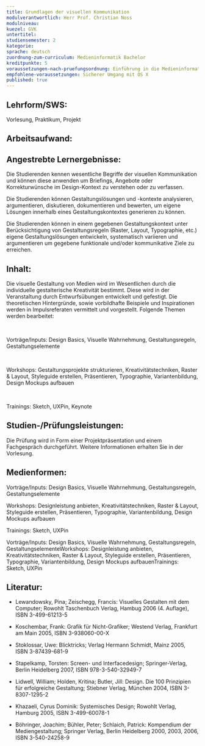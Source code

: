 ```yaml
---
title: Grundlagen der visuellen Kommunikation
modulverantwortlich: Herr Prof. Christian Noss
modulniveau:
kuezel: GVK
untertitel:
studiensemester: 2
kategorie:
sprache: deutsch
zuordnung-zum-curriculum: Medieninformatik Bachelor
kreditpunkte: 5
voraussetzungen-nach-pruefungsordnung: Einführung in die Medieninformatik, Algorithmen und Programmierung
empfohlene-voraussetzungen: Sicherer Umgang mit OS X
published: true
---
```


## Lehrform/SWS:
Vorlesung, Praktikum, Projekt

## Arbeitsaufwand:

## Angestrebte Lernergebnisse:
Die Studierenden kennen wesentliche Begriffe der visuellen Kommunikation und können diese anwenden um Briefings, Angebote oder Korrekturwünsche im Design-Kontext zu verstehen oder zu verfassen.  


Die Studierenden können Gestaltungslösungen und -kontexte analysieren, argumentieren, diskutieren, dokumentieren und bewerten, um eigene Lösungen innerhalb eines Gestaltungskontextes generieren zu können.    


Die Studierenden können in einem gegebenen Gestaltungskontext unter Berücksichtigung von Gestaltungsregeln (Raster, Layout, Typographie, etc.) eigene Gestaltungslösungen entwickeln, systematisch variieren und argumentieren um gegebene funktionale und/oder kommunikative Ziele zu erreichen.

## Inhalt:
Die visuelle Gestaltung von Medien wird im Wesentlichen durch die individuelle gestalterische Kreativität bestimmt. Diese wird in der Veranstaltung durch Entwurfsübungen entwickelt und gefestigt. Die theoretischen Hintergründe, sowie vorbildhafte Beispiele und Inspirationen werden in Impulsreferaten vermittelt und vorgestellt. Folgende Themen werden bearbeitet:  


   


Vorträge/Inputs: Design Basics, Visuelle Wahrnehmung, Gestaltungsregeln, Gestaltungselemente  


   


Workshops: Gestaltungsprojekte strukturieren, Kreativitätstechniken, Raster & Layout, Styleguide erstellen, Präsentieren, Typographie, Variantenbildung, Design Mockups aufbauen  


   


Trainings: Sketch, UXPin, Keynote

## Studien-/Prüfungsleistungen:
Die Prüfung wird in Form einer Projektpräsentation und einem Fachgespräch durchgeführt. Weitere Informationen erhalten Sie in der Vorlesung.

## Medienformen:
Vorträge/Inputs: Design Basics, Visuelle Wahrnehmung, Gestaltungsregeln, Gestaltungselemente

Workshops: Designleistung anbieten, Kreativitätstechniken, Raster & Layout, Styleguide erstellen, Präsentieren, Typographie, Variantenbildung, Design Mockups aufbauen

Trainings: Sketch, UXPin

Vorträge/Inputs: Design Basics, Visuelle Wahrnehmung, Gestaltungsregeln, GestaltungselementeWorkshops: Designleistung anbieten, Kreativitätstechniken, Raster & Layout, Styleguide erstellen, Präsentieren, Typographie, Variantenbildung, Design Mockups aufbauenTrainings: Sketch, UXPin

## Literatur:
- Lewandowsky, Pina; Zeischegg, Francis: Visuelles Gestalten mit dem Computer; Rowohlt Taschenbuch Verlag, Hambug 2006 (4. Auflage), ISBN 3-499-61213-5 

- Koschembar, Frank: Grafik für Nicht-Grafiker; Westend Verlag, Frankfurt am Main 2005, ISBN 3-938060-00-X 

- Stoklossar, Uwe: Blicktricks; Verlag Hermann Schmidt, Mainz 2005, ISBN 3-87439-681-9 

- Stapelkamp, Torsten: Screen- und Interfacedesign; Springer-Verlag, Berlin Heidelberg 2007, ISBN 978-3-540-32949-7 

- Lidwell, William; Holden, Kritina; Butler, Jill: Design. Die 100 Prinzipien für erfolgreiche Gestaltung; Stiebner Verlag, München 2004, ISBN 3-8307-1295-2 

- Khazaeli, Cyrus Dominik: Systemisches Design; Rowohlt Verlag, Hamburg 2005, ISBN 3-499-60078-1

- Böhringer, Joachim; Bühler, Peter; Schlaich, Patrick: Kompendium der Mediengestaltung; Springer Verlag, Berlin Heidelberg 2000, 2003, 2006, ISBN 3-540-24258-9

